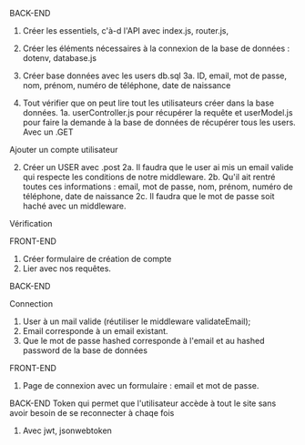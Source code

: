 BACK-END

1. Créer les essentiels, c'à-d l'API avec index.js, router.js, 
2. Créer les éléments nécessaires à la connexion de la base de données : dotenv, database.js
3. Créer base données avec les users db.sql
    3a. ID, email, mot de passe, nom, prénom, numéro de téléphone, date de naissance

1. Tout vérifier que on peut lire tout les utilisateurs créer dans la base données.
    1a. userController.js pour récupérer la requête et userModel.js pour faire la demande à la base de données de récupérer tous les users. Avec un .GET

Ajouter un compte utilisateur

2. Créer un USER avec .post
    2a. Il faudra que le user ai mis un email valide qui respecte les conditions de notre middleware.
    2b. Qu'il ait rentré toutes ces informations : email, mot de passe, nom, prénom, numéro de téléphone, date de naissance
    2c. Il faudra que le mot de passe soit haché avec un middleware.

Vérification

FRONT-END

1. Créer formulaire de création de compte
2. Lier avec nos requêtes.


BACK-END

Connection 
1. User à un mail valide (réutiliser le middleware validateEmail);
2. Email corresponde à un email existant.
3. Que le mot de passe hashed corresponde à l'email et au hashed password de la base de données


FRONT-END

1. Page de connexion avec un formulaire : email et mot de passe.



BACK-END
Token qui permet que l'utilisateur accède à tout le site sans avoir besoin de se reconnecter à chaqe fois

1. Avec jwt, jsonwebtoken






